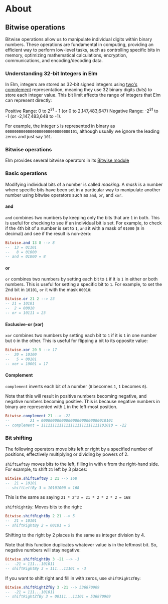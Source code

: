 # About

## Bitwise operations

Bitwise operations allow us to manipulate individual digits within binary numbers.
These operations are fundamental in computing, providing an efficient way to perform low-level tasks, such as controlling specific bits in memory, optimizing mathematical calculations, encryption, communications, and encoding/decoding data.

### Understanding 32-bit Integers in Elm

In Elm, integers are stored as 32-bit signed integers using [two's complement](https://en.wikipedia.org/wiki/Two%27s_complement) representation, meaning they use 32 binary digits (_bits_) to store each integer value.
This bit limit affects the range of integers that Elm can represent directly:

Positive Range: 0 to 2<sup>31</sup> - 1 (or 0 to 2,147,483,647)
Negative Range: -2<sup>31</sup> to -1 (or -2,147,483,648 to -1).

For example, the integer `5` is represented in binary as `00000000000000000000000000000101`, although usually we ignore the leading zeros and just say `101`.

### Bitwise operations

Elm provides several bitwise operators in its [Bitwise module](https://package.elm-lang.org/packages/elm/core/latest/Bitwise)

### Basic operations

Modifying individual bits of a number is called _masking_.
A _mask_ is a number where specific bits have been set in a particular way to manipulate another number using bitwise operators such as `and`, `or`, and `xor`.

#### and

`and` combines two numbers by keeping only the bits that are `1` in both.
This is useful for checking to see if an individual bit is set.
For example, to check if the 4th bit of a number is set to `1`, `and` it with a mask of `01000` (`8` in decimal) and see if the result is non-zero:

```elm
Bitwise.and 13 8 --> 8
--  13 = 01101
--   8 = 01000
-- and = 01000 = 8
```

#### or

`or` combines two numbers by setting each bit to `1` if it is `1` in either or both numbers.
This is useful for setting a specific bit to `1`.
For example, to set the 2nd bit in `10101`, `or` it with the mask `00010`:

```elm
Bitwise.or 21 2 --> 23
-- 21 = 10101
--  2 = 00010
-- or = 10111 = 23
```

#### Exclusive-or (xor)

`xor` combines two numbers by setting each bit to `1` if it is `1` in one number but `0` in the other.
This is useful for flipping a bit to its opposite value:

```elm
Bitwise.xor 20 5 --> 17
--  20 = 10100
--   5 = 00101
-- xor = 10001 = 17
```

#### Complement

`complement` inverts each bit of a number (`0` becomes `1`, `1` becomes `0`).

Note that this will result in positive numbers becoming negative, and negative numbers becoming positive.
This is because negative numbers in binary are represented with `1` in the left-most position.

```elm
Bitwise.complement 21 --> -22
--         21 = 00000000000000000000000000010101
-- complement = 11111111111111111111111111101010 = -22
```

### Bit shifting

The following operators move bits left or right by a specified number of positions, effectively multiplying or dividing by powers of 2.

`shiftLeftBy` moves bits to the left, filling in with `0` from the right-hand side.
For example, to shift `21` left by 3 places:

```elm
Bitwise.shiftLeftBy 3 21 --> 168
--  21 = 10101
-- shiftLeftBy 3 = 10101000 = 168
```

This is the same as saying `21 * 2^3 = 21 * 2 * 2 * 2 = 168`

`shiftRightBy`: Moves bits to the right:

```elm
Bitwise.shiftRightBy 2 21 --> 5
--  21 = 10101
-- shiftRightBy 2 = 00101 = 5
```

Shifting to the right by 2 places is the same as integer division by 4.

Note that this function duplicates whatever value is in the leftmost bit.
So, negative numbers will stay negative:

```elm
Bitwise.shiftRightBy 3 -21 --> -3
--  -21 = 111...101011
-- shiftRightBy 3 = 111...11101 = -3
```

If you want to shift right and fill in with zeros, use `shiftRightZfBy`:

```elm
Bitwise.shiftRightZfBy 3 -21 --> 536870909
--  -21 = 111...101011
-- shiftRightZfBy 3 = 00111...11101 = 536870909
```
